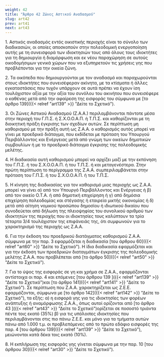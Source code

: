 ```yaml
---
weight: 42
title: "Άρθρο 42 Ζώνες Αστικού Αναδασμού"
slug: art42
prev: art41
next: art43
---
```


1\. Αστικός αναδασμός εντός οικιστικής περιοχής είναι το σύνολο των διαδικασιών, οι οποίες αποσκοπούν στην πολεοδομική ενεργοποίηση αυτής με τη συνεισφορά των ιδιοκτησιών τους από όλους τους ιδιοκτήτες για τη δημιουργία ή διαμόρφωση και εκ νέου παραχώρηση σε αυτούς οικοδομήσιμων γενικά χώρων που να εξυπηρετούν τις χρήσεις γης που προβλέπονται για την οικεία ζώνη.

2\. Τα οικόπεδα που δημιουργούνται με τον αναδασμό και παραχωρούνται στους ιδιοκτήτες που συνεισέφεραν ακίνητα, με τα κτίσματα ή άλλες εγκαταστάσεις που τυχόν υπάρχουν σε αυτά πρέπει να έχουν ίση τουλάχιστον αξία με την αξία του συνόλου του ακινήτου που συνεισέφερε ο καθένας μετά από την αφαίρεση της εισφοράς του σύμφωνα με [το άρθρο 139]({{< relref "art139" >}} "Δείτε το Σχετικό").

3\. Οι Ζώνες Αστικού Αναδασμού (Ζ.Α.Α.) περιλαμβάνονται πάντοτε μέσα στην περιοχή του Γ.Π.Σ. ή Σ.Χ.Ο.Ο.Α.Π. ή Τ.Π.Σ. και καθορίζονται με τη διοικητική πράξη έγκρισης των σχεδίων αυτών. Σε περίπτωση μη καθορισμού με την πράξη αυτή ως Ζ.Α.Α. ο καθορισμός αυτός μπορεί να γίνει με προεδρικό διάταγμα, που εκδίδεται με πρόταση του Υπουργού Περιβάλλοντος και Ενέργειας μετά από γνώμη των οικείων δημοτικών συμβουλίων ή με το προεδρικό διάταγμα έγκρισης της πολεοδομικής μελέτης.

4\. Η διαδικασία αυτή καθορισμού μπορεί να αρχίζει μαζί με την εκπόνηση του Γ.Π.Σ. ή του Σ.Χ.Ο.Ο.Α.Π. ή του Τ.Π.Σ. ή και μεταγενέστερα. Στην πρώτη περίπτωση το περίγραμμα της Ζ.Α.Α. συμπεριλαμβάνεται στην πρόταση του Γ.Π.Σ. ή του Σ.Χ.Ο.Ο.Α.Π. ή του Τ.Π.Σ.

5\. Η κίνηση της διαδικασίας για τον καθορισμό μιας περιοχής ως Ζ.Α.Α. μπορεί να γίνει α) από τον Υπουργό Περιβάλλοντος και Ενέργειας ή β) από τον οικείο Ο.Τ.Α. ή από δημοτική επιχείρηση ή γ) από δημόσια επιχείρηση πολεοδομίας και στέγασης ή εταιρεία μικτής οικονομίας ή δ) μετά από αίτηση νομικού προσώπου δημοσίου ή ιδιωτικού δικαίου που συνοδεύεται από δήλωση της πλειοψηφίας του συνολικού αριθμού των ιδιοκτητών της περιοχής που οι ιδιοκτησίες τους καλύπτουν τα τρία τέταρτα 3/4 τουλάχιστον της επιφάνειάς της, ότι συμφωνούν για το χαρακτηρισμό της περιοχής ως Ζ.Α.Α.

6\. Για την έκδοση του προεδρικού διατάγματος καθορισμού Ζ.Α.Α. σύμφωνα με την παρ. 3 εφαρμόζεται η διαδικασία [του άρθρου 60]({{< relref "art60" >}} "Δείτε το Σχετικό"). Η ίδια διαδικασία εφαρμόζεται και για την έκδοση των προεδρικών διαταγμάτων έγκρισης της πολεοδομικής μελέτης Ζ.Α.Α. που προβλέπεται από [το άρθρο 50]({{< relref "art50" >}} "Δείτε το Σχετικό").

7\. Για το ύψος της εισφοράς σε γη και χρήμα σε Ζ.Α.Α., εφαρμόζονται αντίστοιχα οι παρ. 4 και επόμενες [του άρθρου 139 ]({{< relref "art139" >}} "Δείτε το Σχετικό")και [το άρθρο 141]({{< relref "art141" >}} "Δείτε το Σχετικό"). Σε περίπτωση που Ζ.Α.Α. χαρακτηρίζεται ως Ζ.Ε.Ε. εφαρμόζονται, σύμφωνα με [το άρθρο 142]({{< relref "art142" >}} "Δείτε το Σχετικό"), τα εξής: α) η εισφορά γης για τις ιδιοκτησίες των φορέων ανάπτυξης ή αναμόρφωσης Ζ.Α.Α., όπως αυτοί ορίζονται από [το άρθρο 43 ]({{< relref "art43" >}} "Δείτε το Σχετικό")ορίζεται σε ποσοστό τριάντα πέντε τοις εκατό (35%) β) για τις υπόλοιπες ιδιοκτησίες που περιλαμβάνονται στις πιο πάνω Ζ.Ε.Ε. και μόνο για τα τμήματα αυτών πάνω από 1.000 τ.μ. οι προβλεπόμενες από το πρώτο εδάφιο εισφορές της παρ. 4 [του άρθρου 139]({{< relref "art139" >}} "Δείτε το Σχετικό"), μειώνονται κατά δέκα τοις εκατό (10%).

8\. Η εκπλήρωση της εισφοράς γης γίνεται σύμφωνα με την παρ. 10 [του άρθρου 30]({{< relref "art30" >}} "Δείτε το Σχετικό").



